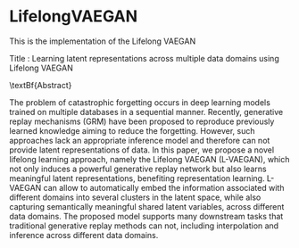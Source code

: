 # LifelongVAEGAN

This is the implementation of the Lifelong VAEGAN

Title : Learning latent representations across multiple data domains using Lifelong VAEGAN

\textBf{Abstract}

The problem of catastrophic forgetting occurs in deep learning models trained on multiple databases in a sequential manner. Recently, generative replay mechanisms (GRM) have been proposed to reproduce previously learned knowledge aiming to reduce the forgetting. However, such approaches lack an appropriate inference model and therefore can not provide latent representations of data. In this paper, we propose a novel lifelong learning approach, namely the Lifelong VAEGAN (L-VAEGAN), which not only induces a powerful generative replay network but also learns meaningful latent representations, benefiting representation learning. L-VAEGAN can allow to automatically embed the information associated with different domains into several clusters in the latent space, while also capturing semantically meaningful shared latent variables, across different data domains. The proposed model supports many downstream tasks that traditional generative replay methods can not, including interpolation and inference across different
data domains.
